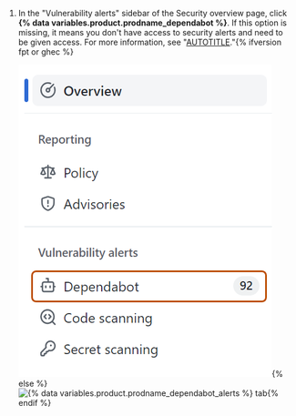 1. In the "Vulnerability alerts" sidebar of the Security overview page, click **{% data variables.product.prodname_dependabot %}**. If this option is missing, it means you don't have access to security alerts and need to be given access. For more information, see "[AUTOTITLE](/repositories/managing-your-repositorys-settings-and-features/enabling-features-for-your-repository/managing-security-and-analysis-settings-for-your-repository#granting-access-to-security-alerts)."{% ifversion fpt or ghec %}
   
   ![Screenshot of the security overview page, with the "Dependabot" tab highlighted with a dark orrange outline](/assets/images/help/repository/dependabot-tab.png){% else %}![{% data variables.product.prodname_dependabot_alerts %} tab](/assets/images/enterprise/repository/dependabot-alerts-tab.png){% endif %}
